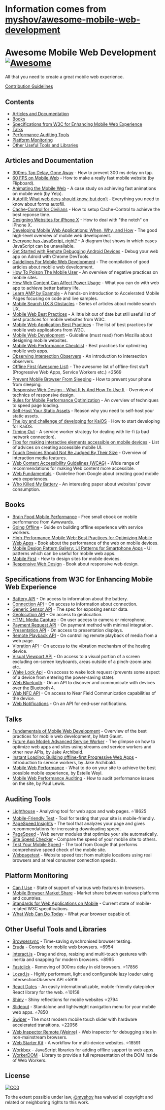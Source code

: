 # Information comes from [myshov/awesome-mobile-web-development](https://github.com/myshov/awesome-mobile-web-development)
# Awesome Mobile Web Development [![Awesome](https://awesome.re/badge.svg)](https://awesome.re)

All that you need to create a great mobile web experience.

<a href="https://github.com/myshov/awesome-mobile-web-development/blob/master/CONTRIBUTING.md">Contribution Guidelines</a>


## Contents

- [Articles and Documentation](#articles-and-documentation)
- [Books](#books)
- [Specifications from W3C for Enhancing Mobile Web Experience](#specifications-from-w3c-for-enhancing-mobile-web-experience)
- [Talks](#talks)
- [Performance Auditing Tools](#performance-auditing-tools)
- [Platform Monitoring](#platform-monitoring)
- [Other Useful Tools and Libraries](#other-useful-tools-and-libraries)


## Articles and Documentation

- [300ms Tap Delay, Gone Away](https://developers.google.com/web/updates/2013/12/300ms-tap-delay-gone-away) - How to prevent 300 ms delay on tap.
- [60 FPS on Mobile Web](http://engineering.flipboard.com/2015/02/mobile-web) - How to make a really fast mobile website (by Flipboard).
- [Animating the Mobile Web](https://engineeringblog.yelp.com/2015/01/animating-the-mobile-web.html) - A case study on achieving fast animations on mobile web (by Yelp).
- [Autofill: What web devs should know, but don’t](https://cloudfour.com/thinks/autofill-what-web-devs-should-know-but-dont/) - Everything you need to know about forms autofill.
- [Cache-Control for Civilians](https://csswizardry.com/2019/03/cache-control-for-civilians/) - How to setup Cache-Control to achieve the best reponse time.
- [Designing Websites for iPhone X](https://webkit.org/blog/7929/designing-websites-for-iphone-x/) - How to deal with "the notch" on iPhone X.
- [Developing Mobile Web Applications: When, Why, and How](https://www.toptal.com/android/developing-mobile-web-apps-when-why-and-how) - The good high-level overview of mobile web development.
- [Everyone has JavaScript, right?](https://kryogenix.org/code/browser/everyonehasjs.html) - A diagram that shows in which cases JavaScript can be unavailable.
- [Get Started with Remote Debugging Android Devices]( https://developers.google.com/web/tools/chrome-devtools/remote-debugging/) - Debug your web app on Adroid with Chrome DevTools.
- [Guidelines For Mobile Web Development](https://www.smashingmagazine.com/guidelines-for-mobile-web-development/) - The compilation of good articles about mobile web development.
- [How To Poison The Mobile User](https://www.smashingmagazine.com/2016/10/how-to-poison-the-mobile-user/) - An overview of negative practices on mobile sites.
- [How Web Content Can Affect Power Usage](https://webkit.org/blog/8970/how-web-content-can-affect-power-usage/) - What you can do with web app to achieve better battery life.
- [Learn AMP by Example](https://ampbyexample.com) - A hands-on introduction to Accelerated Mobile Pages focusing on code and live samples.
- [Mobile Search UX 8 Obstacles](https://blog.algolia.com/mobile-search-ux-8-obstacles/) - Series of articles about mobile search UX.
- [Mobile Web Best Practices](https://www.w3.org/TR/mobile-bp/) - A little bit out of date but still useful list of best practices for mobile websites from W3C.
- [Mobile Web Application Best Practices](https://www.w3.org/TR/mwabp/) - The list of best practices for mobile web applications from W3C.
- [Mobile Web Development](https://developer.mozilla.org/en-US/docs/Web/Guide/Mobile) - Guideline (must read) from Mozilla about designing mobile websites.
- [Mobile Web Performance Checklist](https://www.oreilly.com/ideas/mobile-web-performance-checklist) - Best practices for optimizing mobile web apps.
- [Observing Intersection Observers](https://davidwalsh.name/intersection-observers) - An introduction to intersection observers.
- [Offline First (Awesome List)](https://github.com/pazguille/offline-first) - The awesome list of offline-first stuff (Progressive Web Apps, Service Workers etc.) :star:2569
- [Prevent Mobile Browser From Sleeping](https://davidwalsh.name/wake-lock-shim) - How to prevent your phone from sleeping.
- [Responsive Web Design – What It Is And How To Use It](https://www.smashingmagazine.com/2011/01/guidelines-for-responsive-web-design/) - Overview of technics of responsive design.
- [Rules for Mobile Performance Optimization](https://queue.acm.org/detail.cfm?id=2510122) - An overview of techniques to speed page loading.
- [Self-Host Your Static Assets](https://csswizardry.com/2019/05/self-host-your-static-assets/) - Reason why you need to self-host your static assets.
- [The joy and challenge of developing for KaiOS](https://nolanlawson.com/2019/09/22/the-joy-and-challenge-of-developing-for-kaios/) - How to start developing for KaiOS.
- [Timing Out](https://adactio.com/journal/15122) - A service worker strategy for dealing with lie-fi (a bad network connection).
- [Tips for making interactive elements accessible on mobile devices](https://bitsofco.de/tips-for-making-interactive-elements-accessible-on-mobile-devices/) - List of advices on creating accessible mobile UI.
- [Touch Devices Should Not Be Judged By Their Size](https://css-tricks.com/touch-devices-not-judged-size/) - Overview of interaction media features.
- [Web Content Accessibility Guidelines (WCAG)](https://www.w3.org/TR/WCAG21/) - Wide range of recommendations for making Web content more accessible.
- [Web Fundamentals](https://developers.google.com/web/fundamentals/) - Guideline from Google about creating good mobile web experiences.
- [Who Killed My Battery](https://mobisocial.stanford.edu/papers/boneh-www2012.pdf) - An interesting paper about websites' power consumption.


## Books

- [Brain Food Mobile Performance](http://www.awwwards.org/brainfood-mobile-performance-vol3.pdf) - Free small ebook on mobile performance from Awwwards.
- [Going Offline](https://abookapart.com/products/going-offline) - Guide on building offline experience with service workers.
- [High-Performance Mobile Web: Best Practices for Optimizing Mobile Web Apps](https://www.amazon.com/High-Performance-Mobile-Web-Optimizing/dp/1491912553) - Book about the performance of the web on mobile devices.
- [Mobile Design Pattern Gallery: UI Patterns for Smartphone Apps](https://www.amazon.com/Mobile-Design-Pattern-Gallery-Smartphone/dp/1449363636) - UI patterns which can be useful for mobile web apps.
- [Mobile First](https://abookapart.com/products/mobile-first) - How to design sites for mobile devices.
- [Responsive Web Design](https://abookapart.com/products/responsive-web-design) - Book about responsive web design.


## Specifications from W3C for Enhancing Mobile Web Experience

- [Battery API](https://www.w3.org/TR/battery-status/) - On access to information about the battery.
- [Connection API](http://wicg.github.io/netinfo/) - On access to information about connection.
- [Generic Sensor API](https://www.w3.org/TR/generic-sensor/) - The spec for exposing sensor data.
- [Geolocation API](https://www.w3.org/TR/geolocation-API/) - On access to geolocation.
- [HTML Media Capture](https://www.w3.org/TR/html-media-capture/) - On user access to camera or microphone.
- [Payment Request API](https://www.w3.org/TR/payment-request/) - On payment method with minimal integration.
- [Presentation API](https://www.w3.org/TR/presentation-api/) - On access to presentation displays.
- [Remote Playback API](https://www.w3.org/TR/remote-playback/) - On controlling remote playback of media from a web page.
- [Vibration API](https://www.w3.org/TR/vibration/) - On access to the vibration mechanism of the hosting device.
- [Visual Viewport API](https://wicg.github.io/visual-viewport/) - On access to a visual portion of a screen excluding on-screen keyboards, areas outside of a pinch-zoom area etc..
- [Wake Lock Api](https://www.w3.org/TR/wake-lock/) - On access to wake lock request (prevents some aspect of a device from entering the power-saving state).
- [Web Bluetooth](https://webbluetoothcg.github.io/web-bluetooth/) - On an API to discover and communicate with devices over the Bluetooth 4.
- [Web NFC API](https://w3c.github.io/web-nfc/) - On access to Near Field Communication capabilities of the device.
- [Web Notifications](https://www.w3.org/TR/notifications/) - On an API for end-user notifications.


## Talks

- [Fundamentals of Mobile Web Development](https://www.youtube.com/watch?v=z6dg_V22wV0) - Overview of the best practices for mobile web development, by Matt Gaunt.
- [Future App Model: Advanced Service Worker](https://www.youtube.com/watch?v=J2dOTKBoTL4) - The glimpse on how to optimize web apps and sites using streams and service workers and other new APIs, by Jake Archibald.
- [Instant Loading: Building offline-first Progressive Web Apps](https://www.youtube.com/watch?v=cmGr0RszHc8) - Introduction to service workers, by Jake Archibald.
- [Mobile Web Performance](https://www.youtube.com/watch?v=_y5IzI_tpTw) - What to do on your site to achieve the best possible mobile experience, by Estelle Weyl.
- [Mobile Web Performance Auditing](https://www.youtube.com/watch?v=WrA85a4ZIaM) - How to audit performance issues on the site, by Paul Lewis.


## Auditing Tools

- [Lighthouse](https://github.com/GoogleChrome/lighthouse) - Analyzing tool for web apps and web pages. :star:18625
- [Mobile-Friendly Test](https://search.google.com/test/mobile-friendly) - Tool for testing that your site is mobile-friendly.
- [PageSpeed Insights](https://developers.google.com/speed/pagespeed/insights) - The tool that analyzes your page and gives recommendations for increasing downloading speed.
- [PageSpeed](https://www.modpagespeed.com) - Web server modules that optimize your site automatically.
- [Site Speed Checker](https://www.thinkwithgoogle.com/feature/mobile) - Compare the speed of your mobile site to others.
- [Test Your Mobile Speed](https://testmysite.withgoogle.com/intl/en-gb) - The tool from Google that performs comprehesive speed check of the mobile site.
- [Webpagetest](https://webpagetest.org) - Website speed test from multiple locations using real browsers and at real consumer connection speeds.


## Platform Monitoring

- [Can I Use](https://caniuse.com) - State of support of various web features in browsers.
- [Mobile Browser Market Share](http://gs.statcounter.com/browser-market-share/mobile) - Market share between various platforms and countries.
- [Standards for Web Applications on Mobile](https://www.w3.org/Mobile/mobile-web-app-state) - Current state of mobile-related W3C specifications.
- [What Web Can Do Today](https://whatwebcando.today) - What your browser capable of.


## Other Useful Tools and Libraries

- [Browsersync](https://browsersync.io) - Time-saving synchronised browser testing.
- [Eruda](https://github.com/liriliri/eruda) - Console for mobile web browsers. :star:6954
- [Interact.js](https://github.com/taye/interact.js) - Drag and drop, resizing and multi-touch gestures with inertia and snapping for modern browsers. :star:8995
- [Fastclick](https://github.com/ftlabs/fastclick) - Removing of 300ms delay in old browsers. :star:17856
- [Lozad.js](https://github.com/ApoorvSaxena/lozad.js) - Highly performant, light and configurable lazy loader using IntersectionObserver API :star:5919
- [React Dates](https://github.com/airbnb/react-dates) - An easily internationalizable, mobile-friendly datepicker React library for the web. :star:10158
- [Shiny](https://github.com/rikschennink/shiny) - Shiny reflections for mobile websites :star:2794
- [Slideout](https://github.com/Mango/slideout) - Standalone and lightweight navigation menu for your mobile web apps. :star:7850
- [Swiper](https://github.com/nolimits4web/swiper) - The most modern mobile touch slider with hardware accelerated transitions. :star:22056
- [Web Inspector Remote (Weinre)](https://www.npmjs.com/package/weinre) - Web inspector for debugging sites in non-mainstream browsers.
- [Web Starter Kit](https://github.com/google/web-starter-kit) - A workflow for multi-device websites. :star:18591
- [Workbox](https://developers.google.com/web/tools/workbox/) - JavaScript libraries for adding offline support to web apps.
- [WorkerDOM](https://amphtml.wordpress.com/2018/08/21/workerdom/) - Library to provide a full representation of the DOM inside of Web Workers.

## License

[![CC0](http://mirrors.creativecommons.org/presskit/buttons/88x31/svg/cc-zero.svg)](https://creativecommons.org/publicdomain/zero/1.0/)

To the extent possible under law, [@myshov](https://github.com/myshov) has waived all copyright and related or neighboring rights to this work.

